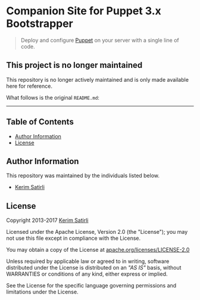# Companion Site for Puppet 3.x Bootstrapper

> Deploy and configure [Puppet](https://puppet.com) on your server with a single line of code.

## This project is no longer maintained

This repository is no longer actively maintained and is only made available here for reference.

What follows is the original `README.md`:

---

## Table of Contents

- [Author Information](#author-information)
- [License](#license)

## Author Information

This repository was maintained by the individuals listed below.

- [Kerim Satirli](https://github.com/ksatirli)

## License

Copyright 2013-2017 [Kerim Satirli](https://github.com/ksatirli)

Licensed under the Apache License, Version 2.0 (the "License"); you may not use this file except in compliance with the License.

You may obtain a copy of the License at [apache.org/licenses/LICENSE-2.0](http://www.apache.org/licenses/LICENSE-2.0)

Unless required by applicable law or agreed to in writing, software distributed under the License is distributed on an _"AS IS"_ basis, without WARRANTIES or conditions of any kind, either express or implied.


See the License for the specific language governing permissions and limitations under the License.
